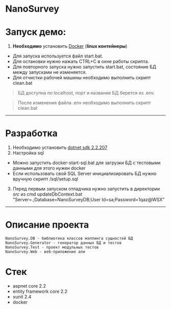 # NanoSurvey

# Запуск демо:
1. **Необходимо** установить [Docker](https://download.docker.com/win/stable/Docker%20Desktop%20Installer.exe) (**linux контейнеры**)
- Для запуска используется файл start.bat.
- Для остановки нужно нажать CTRL+C в окне работы скрипта.
- Для повторного запуска нужно запустить start.bat, состояние БД между запусками не изменяется.
- Для отчистки рабочей машины необходимо выполнить скрипт clean.bat
> БД доступна по localhost, порт и название БД берется из .env.

> После изменения файла .env необходимо выполнить скрипт clean.bat

___

# Разработка
1. Необходимо установить [dotnet sdk 2.2.207](https://dotnet.microsoft.com/download/dotnet-core/2.2)
2. Настройка sql
- Можно запустить docker-start-sql.bat для загрузки БД с тестовыми данными для этого нужен docker
- Если использовать свой SQL Server инициализировать БД нужно вручную скрипт /sql/setup.sql
3. Перед первым запуском отладчика нужно запустить в директории *src* из cmd
	updateDbContext.bat "Server=.\;Database=NanoSurveyDB;User Id=sa;Password=1qaz@WSX"
  
___

# Описание проекта
	NanoSurvey.DB - библиотека классов мэппинга сущностей БД
	NanoSurvey.Generator - генератор данных БД и тестов
	NanoSurvey.Test - проект модульных тестов
	NanoSurvey.Web - веб-приложение апи
# Стек
- aspnet core 2.2
- entity framework core 2.2
- xunit 2.4
- docker 
